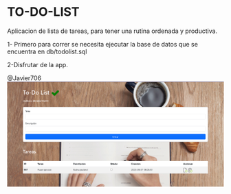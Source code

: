 # TO-DO-LIST
Aplicacion de lista de tareas, para tener una rutina ordenada y productiva.

1- Primero para correr se necesita ejecutar la base de datos que se encuentra en
db/todolist.sql

2-Disfrutar de la app.

@Javier706
![Alt text](Screenshot/Home.png)